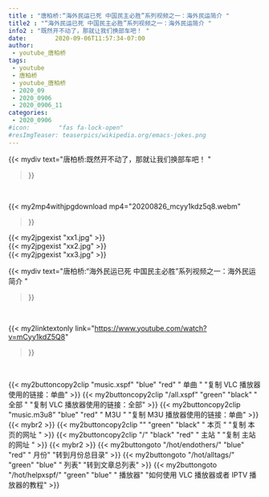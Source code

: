 ```yaml
---
title : "唐柏桥:“海外民运已死 中国民主必胜”系列视频之一：海外民运简介 "
title2 : "“海外民运已死 中国民主必胜”系列视频之一：海外民运简介 "
info2 : "既然开不动了，那就让我们换部车吧！ "
date:        2020-09-06T11:57:34-07:00
author:
 - youtube_唐柏桥
tags:
 - youtube
 - 唐柏桥
 - youtube_唐柏桥
 - 2020_09
 - 2020_0906
 - 2020_0906_11
categories:
 - 2020_0906
#icon:        "fas fa-lock-open"
#resImgTeaser: teaserpics/wikipedia.org/emacs-jokes.png
---
```


{{< mydiv text="唐柏桥:既然开不动了，那就让我们换部车吧！ "
>}}
<br>


{{< my2mp4withjpgdownload mp4="20200826_mcyy1kdz5q8.webm"
>}}

{{< my2jpgexist "xx1.jpg" >}}<br>
{{< my2jpgexist "xx2.jpg" >}}<br>
{{< my2jpgexist "xx3.jpg" >}}<br>



{{< mydiv text="唐柏桥:“海外民运已死 中国民主必胜”系列视频之一：海外民运简介 "
>}}
<br>

{{< my2linktextonly link="https://www.youtube.com/watch?v=mCyy1kdZ5Q8"
>}}


<br>

{{< my2buttoncopy2clip "music.xspf"        "blue"   "red"    " 单曲 "  "复制 VLC 播放器使用的链接：单曲" >}} {{< my2buttoncopy2clip "/all.xspf"         "green"  "black"  " 全部 "  "复制 VLC 播放器使用的链接：全部" >}} {{< my2buttoncopy2clip "music.m3u8"        "blue"   "red"    " M3U  "    "复制 M3U 播放器使用的链接：单曲" >}} {{< mybr2 >}} {{< my2buttoncopy2clip ""                  "green"  "black"  " 本页 "    "复制 本页的网址 " >}} {{< my2buttoncopy2clip "/"                 "black"  "red"    " 主站 "    "复制 主站的网址 " >}} {{< mybr2 >}} {{< my2buttongoto      "/hot/endothers/"   "blue"   "red"    " 月份"   "转到月份总目录" >}} {{< my2buttongoto      "/hot/alltags/"     "green"  "blue"   " 列表"   "转到文章总列表" >}} {{< my2buttongoto      "/hot/helpxspf/"    "green"  "blue"   " 播放器" "如何使用 VLC 播放器或者 IPTV 播放器的教程" >}} 
